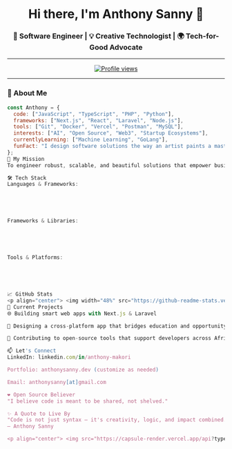 <h1 align="center">Hi there, I'm Anthony Sanny 👋</h1>
<h3 align="center">🚀 Software Engineer | 💡 Creative Technologist | 🌍 Tech-for-Good Advocate</h3>

---

<p align="center">
  <a href="https://github.com/AnthonyMakori">
    <img src="https://komarev.com/ghpvc/?username=AnthonyMakori&label=Profile%20views&color=0e75b6&style=flat" alt="Profile views" />
  </a>
</p>

---

### 💬 About Me

```javascript
const Anthony = {
  code: ["JavaScript", "TypeScript", "PHP", "Python"],
  frameworks: ["Next.js", "React", "Laravel", "Node.js"],
  tools: ["Git", "Docker", "Vercel", "Postman", "MySQL"],
  interests: ["AI", "Open Source", "Web3", "Startup Ecosystems"],
  currentlyLearning: ["Machine Learning", "GoLang"],
  funFact: "I design software solutions the way an artist paints a masterpiece."
};
🌟 My Mission
To engineer robust, scalable, and beautiful solutions that empower businesses, uplift communities, and shape the future of technology.

🛠️ Tech Stack
Languages & Frameworks:





Frameworks & Libraries:





Tools & Platforms:





📈 GitHub Stats
<p align="center"> <img width="48%" src="https://github-readme-stats.vercel.app/api?username=AnthonyMakori&show_icons=true&theme=radical" /> <img width="48%" src="https://github-readme-streak-stats.herokuapp.com/?user=AnthonyMakori&theme=radical" /> </p>
🔭 Current Projects
🌐 Building smart web apps with Next.js & Laravel

📱 Designing a cross-platform app that bridges education and opportunity

🌱 Contributing to open-source tools that support developers across Africa

📫 Let's Connect
LinkedIn: linkedin.com/in/anthony-makori

Portfolio: anthonysanny.dev (customize as needed)

Email: anthonysanny[at]gmail.com

❤️ Open Source Believer
"I believe code is meant to be shared, not shelved."

✨ A Quote to Live By
"Code is not just syntax – it's creativity, logic, and impact combined."
— Anthony Sanny

<p align="center"> <img src="https://capsule-render.vercel.app/api?type=waving&color=gradient&height=100&section=footer"/> </p> ```